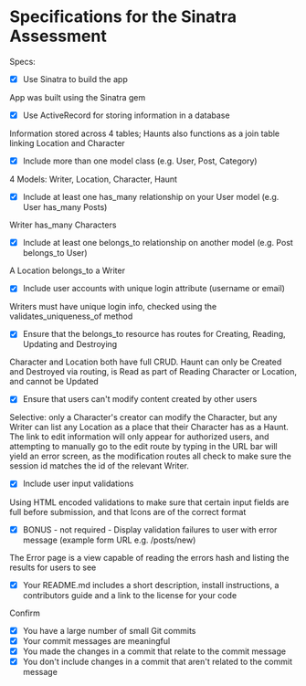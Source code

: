 # Specifications for the Sinatra Assessment

Specs:
- [x] Use Sinatra to build the app

App was built using the Sinatra gem

- [x] Use ActiveRecord for storing information in a database

Information stored across 4 tables; Haunts also functions as a join table linking Location and Character

- [x] Include more than one model class (e.g. User, Post, Category)

4 Models: Writer, Location, Character, Haunt

- [x] Include at least one has_many relationship on your User model (e.g. User has_many Posts)

Writer has_many Characters

- [x] Include at least one belongs_to relationship on another model (e.g. Post belongs_to User)

A Location belongs_to a Writer

- [x] Include user accounts with unique login attribute (username or email)

Writers must have unique login info, checked using the validates_uniqueness_of method

- [x] Ensure that the belongs_to resource has routes for Creating, Reading, Updating and Destroying

Character and Location both have full CRUD. Haunt can only be Created and Destroyed via routing, is Read as part of Reading Character or Location, and cannot be Updated

- [x] Ensure that users can't modify content created by other users

Selective: only a Character's creator can modify the Character, but any Writer can list any Location as a place that their Character has as a Haunt. The link to edit information will only appear for authorized users, and attempting to manually go to the edit route by typing in the URL bar will yield an error screen, as the modification routes all check to make sure the session id matches the id of the relevant Writer.

- [x] Include user input validations

Using HTML encoded validations to make sure that certain input fields are full before submission, and that Icons are of the correct format

- [x] BONUS - not required - Display validation failures to user with error message (example form URL e.g. /posts/new)

The Error page is a view capable of reading the errors hash and listing the results for users to see

- [x] Your README.md includes a short description, install instructions, a contributors guide and a link to the license for your code



Confirm
- [x] You have a large number of small Git commits
- [x] Your commit messages are meaningful
- [x] You made the changes in a commit that relate to the commit message
- [x] You don't include changes in a commit that aren't related to the commit message
